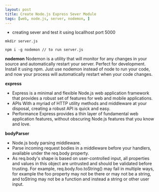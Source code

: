 ```yaml
---
layout: post
title: Create Node.js Express Sever Module
tags: [web, node.js, server, nodemon, ]
---
```


- creating sever and test it using locallhost port 5000

```
mkdir server.js
```
```
npm i -g nodemon // to run server.js
```
**nodemon**
Nodemon is a utility that will monitor for any changes in your source and automatically restart your server. Perfect for development. Install it using npm.
Just use nodemon instead of node to run your code, and now your process will automatically restart when your code changes. 

**express**
- Express is a minimal and flexible Node.js web application framework that provides a robust set of features for web and mobile applications.
- APIs
With a myriad of HTTP utility methods and middleware at your disposal, creating a robust API is quick and easy.
- Performance
Express provides a thin layer of fundamental web application features, without obscuring Node.js features that you know and love.


**bodyParser**
- Node.js body parsing middleware.
- Parse incoming request bodies in a middleware before your handlers, available under the req.body property.
- As req.body's shape is based on user-controlled input, all properties and values in this object are untrusted and should be validated before trusting. For example, req.body.foo.toString() may fail in multiple ways, for example the foo property may not be there or may not be a string, and toString may not be a function and instead a string or other user input.